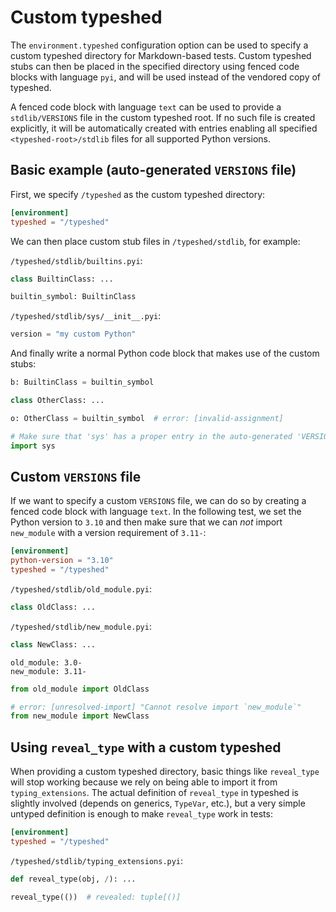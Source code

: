 # Custom typeshed

The `environment.typeshed` configuration option can be used to specify a custom typeshed directory
for Markdown-based tests. Custom typeshed stubs can then be placed in the specified directory using
fenced code blocks with language `pyi`, and will be used instead of the vendored copy of typeshed.

A fenced code block with language `text` can be used to provide a `stdlib/VERSIONS` file in the
custom typeshed root. If no such file is created explicitly, it will be automatically created with
entries enabling all specified `<typeshed-root>/stdlib` files for all supported Python versions.

## Basic example (auto-generated `VERSIONS` file)

First, we specify `/typeshed` as the custom typeshed directory:

```toml
[environment]
typeshed = "/typeshed"
```

We can then place custom stub files in `/typeshed/stdlib`, for example:

`/typeshed/stdlib/builtins.pyi`:

```pyi
class BuiltinClass: ...

builtin_symbol: BuiltinClass
```

`/typeshed/stdlib/sys/__init__.pyi`:

```pyi
version = "my custom Python"
```

And finally write a normal Python code block that makes use of the custom stubs:

```py
b: BuiltinClass = builtin_symbol

class OtherClass: ...

o: OtherClass = builtin_symbol  # error: [invalid-assignment]

# Make sure that 'sys' has a proper entry in the auto-generated 'VERSIONS' file
import sys
```

## Custom `VERSIONS` file

If we want to specify a custom `VERSIONS` file, we can do so by creating a fenced code block with
language `text`. In the following test, we set the Python version to `3.10` and then make sure that
we can *not* import `new_module` with a version requirement of `3.11-`:

```toml
[environment]
python-version = "3.10"
typeshed = "/typeshed"
```

`/typeshed/stdlib/old_module.pyi`:

```pyi
class OldClass: ...
```

`/typeshed/stdlib/new_module.pyi`:

```pyi
class NewClass: ...
```

```text path=/typeshed/stdlib/VERSIONS
old_module: 3.0-
new_module: 3.11-
```

```py
from old_module import OldClass

# error: [unresolved-import] "Cannot resolve import `new_module`"
from new_module import NewClass
```

## Using `reveal_type` with a custom typeshed

When providing a custom typeshed directory, basic things like `reveal_type` will stop working
because we rely on being able to import it from `typing_extensions`. The actual definition of
`reveal_type` in typeshed is slightly involved (depends on generics, `TypeVar`, etc.), but a very
simple untyped definition is enough to make `reveal_type` work in tests:

```toml
[environment]
typeshed = "/typeshed"
```

`/typeshed/stdlib/typing_extensions.pyi`:

```pyi
def reveal_type(obj, /): ...
```

```py
reveal_type(())  # revealed: tuple[()]
```
